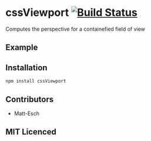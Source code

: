 # cssViewport [![Build Status][1]][2]

Computes the perspective for a containefied field of view

## Example

## Installation

`npm install cssViewport`

## Contributors

 - Matt-Esch

## MIT Licenced


  [1]: https://secure.travis-ci.org/Matt-Esch/cssViewport.png
  [2]: http://travis-ci.org/Matt-Esch/cssViewport
